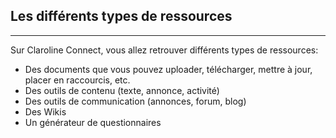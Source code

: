 ## Les différents types de ressources

---

Sur Claroline Connect, vous allez retrouver différents types de ressources:

* Des documents que vous pouvez uploader, télécharger, mettre à jour, placer en raccourcis, etc.
* Des outils de contenu \(texte, annonce, activité\)
* Des outils de communication \(annonces, forum, blog\)
* Des Wikis
* Un générateur de questionnaires



